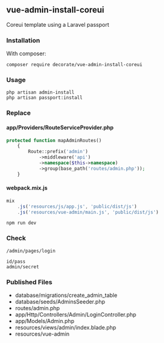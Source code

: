 
## vue-admin-install-coreui 
Coreui template using a Laravel passport

### Installation

With composer:

    composer require decorate/vue-admin-install-coreui
   
### Usage

    php artisan admin-install
    php artisan passport:install
    
### Replace

#### app/Providers/RouteServiceProvider.php
    
```php
protected function mapAdminRoutes()
    {
        Route::prefix('admin')
            ->middleware('api')
            ->namespace($this->namespace)
            ->group(base_path('routes/admin.php'));
    }
```
     
#### webpack.mix.js

```js
mix
    .js('resources/js/app.js', 'public/dist/js')
    .js('resources/vue-admin/main.js', 'public/dist/js')
```
    npm run dev

### Check

    /admin/pages/login
    
    id/pass
    admin/secret
    
### Published Files

- database/migrations/create_admin_table
- database/seeds/AdminsSeeder.php
- routes/admin.php
- app/Http/Controllers/Admin/LoginController.php
- app/Models/Admin.php
- resources/views/admin/index.blade.php
- resources/vue-admin

